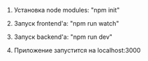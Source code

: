 1. Установка node modules: 
"npm init"

2. Запуск frontend'а:
"npm run watch"

3. Запуск backend'а:
"npm run dev"

4. Приложение запустится на localhost:3000
